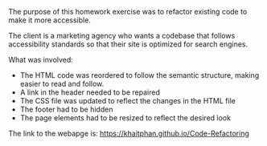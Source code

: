 The purpose of this homework exercise was to refactor existing code to make it more accessible.

The client is a marketing agency who wants a codebase that follows accessibility standards so that their site is optimized for search engines.

What was involved:

- The HTML code was reordered to follow the semantic structure, making easier to read and follow.
- A link in the header needed to be repaired
- The CSS file was updated to reflect the changes in the HTML file
- The footer had to be hidden
- The page elements had to be resized to reflect the desired look

The link to the webapge is:
https://khaitphan.github.io/Code-Refactoring


